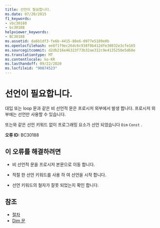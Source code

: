 ```yaml
---
title: 선언이 필요합니다.
ms.date: 07/20/2015
f1_keywords:
- vbc30188
- bc30188
helpviewer_keywords:
- BC30188
ms.assetid: da6b1df3-fe6b-4415-88e6-0977e5189e0b
ms.openlocfilehash: ee8f1f9ec26dc6c938f0b412dfe30832e3cfe165
ms.sourcegitcommit: d2db216e46323f73b32ae312c9e4135258e5d68e
ms.translationtype: MT
ms.contentlocale: ko-KR
ms.lasthandoff: 09/22/2020
ms.locfileid: "90874523"
---
```

# <a name="declaration-expected"></a>선언이 필요합니다.

대입 또는 loop 문과 같은 비 선언적 문은 프로시저 외부에서 발생 합니다. 프로시저 외부에는 선언만 사용할 수 있습니다.  
  
 또는와 같은 선언 키워드 없이 프로그래밍 요소가 선언 되었습니다 `Dim` `Const` .  
  
 **오류 ID:** BC30188  
  
## <a name="to-correct-this-error"></a>이 오류를 해결하려면  
  
- 비 선언적 문을 프로시저 본문으로 이동 합니다.  
  
- 적절 한 선언 키워드를 사용 하 여 선언을 시작 합니다.  
  
- 선언 키워드의 철자가 잘못 되었는지 확인 합니다.  
  
## <a name="see-also"></a>참조

- [절차](../../programming-guide/language-features/procedures/index.md)
- [Dim 문](../statements/dim-statement.md)
